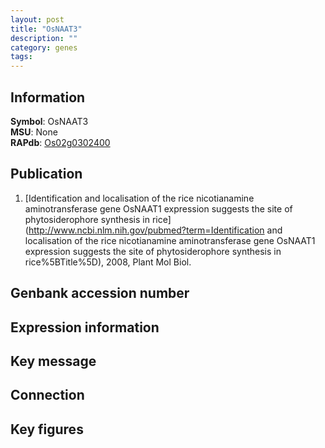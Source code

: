 ```yaml
---
layout: post
title: "OsNAAT3"
description: ""
category: genes
tags: 
---
```


## Information
__Symbol__: OsNAAT3  
__MSU__: None  
__RAPdb__: [Os02g0302400](http://rapdb.dna.affrc.go.jp/viewer/gbrowse_details/irgsp1?name=Os02g0302400)  

## Publication
1. [Identification and localisation of the rice nicotianamine aminotransferase gene OsNAAT1 expression suggests the site of phytosiderophore synthesis in rice](http://www.ncbi.nlm.nih.gov/pubmed?term=Identification and localisation of the rice nicotianamine aminotransferase gene OsNAAT1 expression suggests the site of phytosiderophore synthesis in rice%5BTitle%5D), 2008, Plant Mol Biol.

## Genbank accession number

## Expression information

## Key message

## Connection

## Key figures


